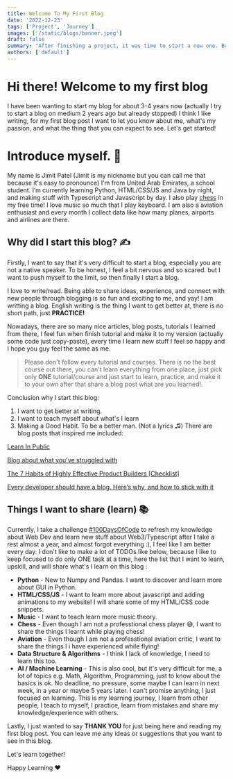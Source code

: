 ```yaml
---
title: Welcome To My First Blog
date: '2022-12-23'
tags: ['Project', 'Journey']
images: ['/static/blogs/banner.jpeg']
draft: false
summary: "After finishing a project, it was time to start a new one. But where do I begin? What do I build? These are the questions I asked myself. This post is about my journey in creating a new project and the steps I took to get started."
authors: ['default']
---
```


# Hi there! Welcome to my first blog

I have been wanting to start my blog for about 3-4 years now (actually I try to start a blog on medium 2 years ago but already stopped) I think I like writing, for my first blog post I want to let you know about me, what's my passion, and what the thing that you can expect to see. Let's get started!

# Introduce myself. 👋

My name is Jimit Patel (Jimit is my nickname but you can call me that because it's easy to pronounce) I'm from United Arab Emirates, a school student. I’m currently learning Python, HTML/CSS/JS and Java by night, and making stuff with Typescript and Javascript by day. I also play [chess](https://www.chess.com/member/imjimit07) in my free time! I love music so much that I play keyboard. I am also a aviation enthusiast and every month I collect data like how many planes, airports and airlines are there.

## Why did I start this blog? ✍️

Firstly, I want to say that it's very difficult to start a blog, especially you are not a native speaker. To be honest, I feel a bit nervous and so scared. but I want to push myself to the limit, so then finally I start a blog.

I love to write/read. Being able to share ideas, experience, and connect with new people through blogging is so fun and exciting to me, and yay! I am writting a blog. English writing is the thing I want to get better at, there is no short path, just <strong>PRACTICE!</strong>

Nowadays, there are so many nice articles, blog posts, tutorials I learned from there, I feel fun when finish tutorial and make it to my version (actually some code just copy-paste), every time I learn new stuff I feel so happy and I hope you guy feel the same as me.

> Please don't follow every tutorial and courses. There is no the best course out there, you can't learn everything from one place, just pick only <strong>ONE</strong> tutorial/course and just start to learn, practice, and make it to your own after that share a blog post what are you learned!.

Conclusion why I start this blog:

1. I want to get better at writing.
2. I want to teach myself about what's I learn
3. Making a Good Habit. To be a better man. (Not a lyrics ♫)
There are blog posts that inspired me included:

[Learn In Public](https://www.swyx.io/learn-in-public/)

[Blog about what you've struggled with](https://jvns.ca/blog/2021/05/24/blog-about-what-you-ve-struggled-with/)

[The 7 Habits of Highly Effective Product Builders [Checklist]](https://jvns.ca/blog/2021/05/24/blog-about-what-you-ve-struggled-with/)

[Every developer should have a blog. Here’s why, and how to stick with it](https://flaviocopes.com/developer-blog/)

## Things I want to share (learn) 📚

Currently, I take a challenge [#100DaysOfCode](https://twitter.com/hashtag/100DaysOfCode) to refresh my knowledge about Web Dev and learn new stuff about Web3/Typescript after I take a rest almost a year, and almost forgot everything :), I feel like I am better every day. I don't like to make a lot of TODOs like below, because I like to keep focused to do only ONE task at a time, here the list that I want to learn, upskill, and will share what's I learn on this blog :

- <strong>Python</strong> - New to Numpy and Pandas. I want to discover and learn more about GUI in Python.
- <strong>HTML/CSS/JS</strong> - I want to learn more about javascript and adding animations to my website! I will share some of my HTML/CSS code snippets.
- <strong>Music</strong> - I want to teach learn more music theory.
- <strong>Chess</strong> - Even though I am not a professtional chess player 😅, I want to share the things I learnt while playing chess!
- <strong>Aviation</strong> - Even though I am not a professtional aviation critic, I want to share the things I i have experienced while flying!
- <strong>Data Structure & Algorithms</strong> - I think I lack of knowledge, I need to learn this too.
- <strong>AI / Machine Learning</strong> - This is also cool, but it's very difficult for me, a lot of topics e.g. Math, Algorithm, Programming, just to know about the basics is ok.
No deadline, no pressure, some maybe I can learn in next week, in a year or maybe 5 years later. I can't promise anything, I just focused on learning. This is my learning journey, I learn from other people, I teach to myself, I practice, learn from mistakes and share my knowledge/experience with others.

Lastly, I just wanted to say <strong>THANK YOU</strong> for just being here and reading my first blog post. You can leave me any ideas or suggestions that you want to see in this blog.

Let's learn together!

Happy Learning ❤️
